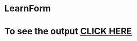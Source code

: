 # LearnForm

# To see the output [CLICK HERE](https://github.com/Shadmanansari027/LearnForm/blob/4378758d48f9b128dceb75d7599ab7fe05a54c8e/index.html)
